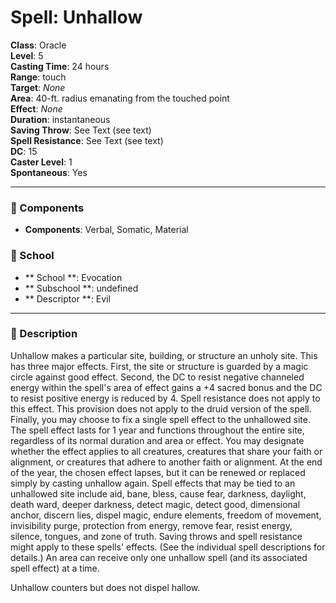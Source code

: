 
# Spell: Unhallow
**Class**: Oracle  
**Level**: 5  
**Casting Time**: 24 hours  
**Range**: touch  
**Target**: _None_  
**Area**: 40-ft. radius emanating from the touched point  
**Effect**: _None_  
**Duration**: instantaneous  
**Saving Throw**: See Text (see text)  
**Spell Resistance**: See Text (see text)  
**DC**: 15  
**Caster Level**: 1  
**Spontaneous**: Yes

---

### 🔮 Components
- **Components**: Verbal, Somatic, Material

### 🏫 School
- ** School **: Evocation
- ** Subschool **: undefined
- ** Descriptor **: Evil
---

### 📜 Description
Unhallow makes a particular site, building, or structure an unholy site. This has three major effects. First, the site or structure is guarded by a magic circle against good effect. Second, the DC to resist negative channeled energy within the spell's area of effect gains a +4 sacred bonus and the DC to resist positive energy is reduced by 4. Spell resistance does not apply to this effect. This provision does not apply to the druid version of the spell. Finally, you may choose to fix a single spell effect to the unhallowed site. The spell effect lasts for 1 year and functions throughout the entire site, regardless of its normal duration and area or effect. You may designate whether the effect applies to all creatures, creatures that share your faith or alignment, or creatures that adhere to another faith or alignment. At the end of the year, the chosen effect lapses, but it can be renewed or replaced simply by casting unhallow again. Spell effects that may be tied to an unhallowed site include aid, bane, bless, cause fear, darkness, daylight, death ward, deeper darkness, detect magic, detect good, dimensional anchor, discern lies, dispel magic, endure elements, freedom of movement, invisibility purge, protection from energy, remove fear, resist energy, silence, tongues, and zone of truth. Saving throws and spell resistance might apply to these spells' effects. (See the individual spell descriptions for details.) An area can receive only one unhallow spell (and its associated spell effect) at a time.

Unhallow counters but does not dispel hallow.

